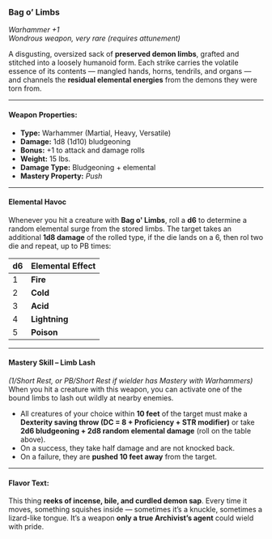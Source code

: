 ### **Bag o’ Limbs**

_Warhammer +1_  
_Wondrous weapon, very rare (requires attunement)_

A disgusting, oversized sack of **preserved demon limbs**, grafted and stitched into a loosely humanoid form. Each strike carries the volatile essence of its contents — mangled hands, horns, tendrils, and organs — and channels the **residual elemental energies** from the demons they were torn from.

---

#### **Weapon Properties:**

- **Type:** Warhammer (Martial, Heavy, Versatile)
- **Damage:** 1d8 (1d10) bludgeoning
- **Bonus:** +1 to attack and damage rolls
- **Weight:** 15 lbs.
- **Damage Type:** Bludgeoning + elemental
- **Mastery Property:** _Push_

---

#### **Elemental Havoc**

Whenever you hit a creature with **Bag o' Limbs**, roll a **d6** to determine a random elemental surge from the stored limbs. The target takes an additional **1d8 damage** of the rolled type, if the die lands on a 6, then rol two die and repeat, up to PB times:

| d6  | Elemental Effect |
| --- | ---------------- |
| 1   | **Fire**         |
| 2   | **Cold**         |
| 3   | **Acid**         |
| 4   | **Lightning**    |
| 5   | **Poison**       |

---

#### **Mastery Skill – Limb Lash**

_(1/Short Rest, or PB/Short Rest if wielder has Mastery with Warhammers)_  
When you hit a creature with this weapon, you can activate one of the bound limbs to lash out wildly at nearby enemies.

- All creatures of your choice within **10 feet** of the target must make a **Dexterity saving throw (DC = 8 + Proficiency + STR modifier)** or take **2d6 bludgeoning + 2d8 random elemental damage** (roll on the table above).
- On a success, they take half damage and are not knocked back.
- On a failure, they are **pushed 10 feet away** from the target.

---

#### **Flavor Text:**

This thing **reeks of incense, bile, and curdled demon sap**. Every time it moves, something squishes inside — sometimes it’s a knuckle, sometimes a lizard-like tongue. It’s a weapon **only a true Archivist’s agent** could wield with pride.
